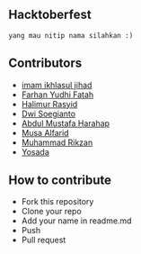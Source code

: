 ## Hacktoberfest

```
yang mau nitip nama silahkan :)
```

## Contributors

- [imam ikhlasul jihad](https://github.com/Rdx11)
- [Farhan Yudhi Fatah](https://github.com/markidings)
- [Halimur Rasyid](https://github.com/rasyid2027)
- [Dwi Soegianto](https://github.com/dozennium)
- [Abdul Mustafa Harahap](https://github.com/abdulmustafa40)
- [Musa Alfarid](https://github.com/MusaAlFarid)
- [Muhammad Rikzan](https://github.com/fandefat)
- [Yosada](https://github.com/yosadade)



## How to contribute

- Fork this repository
- Clone your repo
- Add your name in readme.md
- Push
- Pull request
